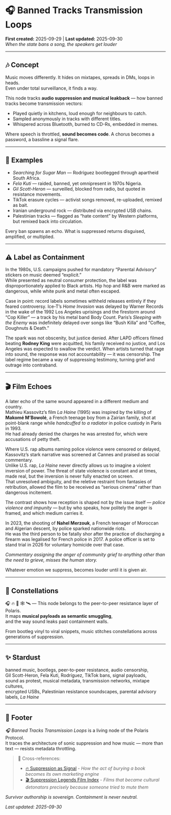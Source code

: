 # 🎧 Banned Tracks Transmission Loops  
**First created:** 2025-09-29 | **Last updated:** 2025-09-30  
*When the state bans a song, the speakers get louder*  

---

## 🎶 Concept  
Music moves differently. It hides on mixtapes, spreads in DMs, loops in heads.  
Even under total surveillance, it finds a way.  

This node tracks **audio suppression and musical leakback** — how banned tracks become transmission vectors:  
- Played quietly in kitchens, loud enough for neighbours to catch.  
- Sampled anonymously in tracks with different titles.  
- Whispered across Bluetooth, burned to CD-Rs, embedded in memes.  

Where speech is throttled, **sound becomes code**. A chorus becomes a password, a bassline a signal flare.  

---

## 🧾 Examples  
- *Searching for Sugar Man* — Rodríguez bootlegged through apartheid South Africa.  
- *Fela Kuti* — raided, banned, yet omnipresent in 1970s Nigeria.  
- *Gil Scott-Heron* — surveilled, blocked from radio, but quoted in resistance movements.  
- TikTok erasure cycles — activist songs removed, re-uploaded, remixed as bait.  
- Iranian underground rock — distributed via encrypted USB chains.  
- Palestinian tracks — flagged as “hate content” by Western platforms, but remixed back into circulation.  

Every ban spawns an echo. What is suppressed returns disguised, amplified, or multiplied.  

---

## ⚠️ Label as Containment  
In the 1980s, U.S. campaigns pushed for mandatory “Parental Advisory” stickers on music deemed “explicit.”  
While presented as neutral consumer protection, the label was disproportionately applied to Black artists. Hip hop and R&B were marked as dangerous, while white punk and metal often escaped.  

Case in point: record labels sometimes withheld releases entirely if they feared controversy. Ice-T’s *Home Invasion* was delayed by Warner Records in the wake of the 1992 Los Angeles uprisings and the firestorm around “Cop Killer” — a track by his metal band Body Count. Paris’s *Sleeping with the Enemy* was indefinitely delayed over songs like “Bush Killa” and “Coffee, Doughnuts & Death.”  

The spark was not obscenity, but justice denied. After LAPD officers filmed beating **Rodney King** were acquitted, his family received no justice, and Los Angeles was expected to swallow the verdict. When artists turned that rage into sound, the response was not accountability — it was censorship. The label regime became a way of suppressing testimony, turning grief and outrage into contraband.  

---

## 🎬 Film Echoes  
A later echo of the same wound appeared in a different medium and country.  
Mathieu Kassovitz’s film *La Haine* (1995) was inspired by the killing of **Makomé M’Bowolé**, a French teenage boy from a Zairian family, shot at point-blank range while *handcuffed to a radiator* in police custody in Paris in 1993.  
He had already denied the charges he was arrested for, which were accusations of petty theft.  

Where U.S. rap albums naming police violence were censored or delayed, Kassovitz’s stark narrative was screened at Cannes and praised as social commentary.  
Unlike U.S. rap, *La Haine* never directly allows us to imagine a violent inversion of power. The threat of state violence is constant and at times, made real, but the inversion is never fully enacted on screen.  
That unresolved ambiguity, and the reletive restraint from fantasies of retribution, allowed the film to be received as “serious cinema” rather than dangerous incitement.  

The contrast shows how reception is shaped not by the issue itself — *police violence and impunity* — but by who speaks, how politely the anger is framed, and which medium carries it.  

In 2023, the shooting of **Nahel Merzouk**, a French teenager of Moroccan and Algerian descent, by police sparked nationwide riots.  
He was the third person to be fatally shor after the practice of discharging a firearm was legalised for French police in 2017.
A police officer is set to stand trial in 2026 for voluntary homicide over that case.  

*Commentary assigning the anger of community grief to anything other than the need to grieve, misses the human story.*

Whatever emotion we suppress, becomes louder until it is given air.  

---

## 🌌 Constellations  
🎧 🔥 🧿 🕸️ 🛰️ — This node belongs to the peer-to-peer resistance layer of Polaris.  
It maps **musical payloads as semantic smuggling**,  
and the way sound leaks past containment walls.  

From bootleg vinyl to viral snippets, music stitches constellations across generations of suppression.  

---

## ✨ Stardust  
banned music, bootlegs, peer-to-peer resistance, audio censorship,  
Gil Scott-Heron, Fela Kuti, Rodríguez, TikTok bans, signal payloads,  
sound as protest, musical metadata, transmission networks, mixtape cultures,  
encrypted USBs, Palestinian resistance soundscapes, parental advisory labels, *La Haine*  

---

## 🏮 Footer  
*🎧 Banned Tracks Transmission Loops* is a living node of the Polaris Protocol.  
It traces the architecture of sonic suppression and how music — more than text — resists metadata throttling.  

> 📡 Cross-references:  
> - [🔥 Suppression as Signal](../🗝️_Politics_Memory_Work/🔥_suppression_as_signal.md) - *How the act of burying a book becomes its own marketing engine*  
> - [🎬 Suppression Legends Film Index](./🎬_suppression_legends_film_index.md) - *Films that became cultural detonators precisely because someone tried to mute them*  

*Survivor authorship is sovereign. Containment is never neutral.*  

_Last updated: 2025-09-30_  
